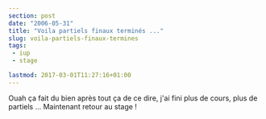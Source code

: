 ```yaml
---
section: post
date: "2006-05-31"
title: "Voila partiels finaux terminés ..."
slug: voila-partiels-finaux-termines
tags:
 - iup
 - stage

lastmod: 2017-03-01T11:27:16+01:00
---
```


Ouah ça fait du bien après tout ça de ce dire, j'ai fini plus de cours, plus de partiels ... Maintenant retour au stage !
